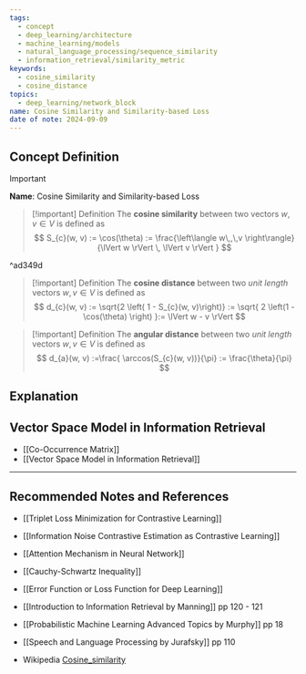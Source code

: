 ```yaml
---
tags:
  - concept
  - deep_learning/architecture
  - machine_learning/models
  - natural_language_processing/sequence_similarity
  - information_retrieval/similarity_metric
keywords:
  - cosine_similarity
  - cosine_distance
topics:
  - deep_learning/network_block
name: Cosine Similarity and Similarity-based Loss
date of note: 2024-09-09
---
```


## Concept Definition

>[!important]
>**Name**: Cosine Similarity and Similarity-based Loss

>[!important] Definition
>The **cosine similarity** between two vectors $w, v\in V$ is defined as
>$$
>S_{c}(w, v) := \cos(\theta) := \frac{\left\langle  w\,,\,v    \right\rangle}{\lVert w \rVert \, \lVert v \rVert  }
>$$

^ad349d

>[!important] Definition
>The **cosine distance** between two *unit length* vectors $w, v\in V$ is defined as
>$$
>d_{c}(w, v) := \sqrt{2 \left(  1 - S_{c}(w, v)\right)} := \sqrt{ 2 \left(1 - \cos(\theta) \right) }:= \lVert w - v \rVert 
>$$

>[!important] Definition
>The **angular distance** between two *unit length* vectors $w, v\in V$ is defined as
>$$
>d_{a}(w, v) :=\frac{ \arccos(S_{c}(w, v))}{\pi} := \frac{\theta}{\pi}
>$$


## Explanation


## Vector Space Model in Information Retrieval

- [[Co-Occurrence Matrix]]
- [[Vector Space Model in Information Retrieval]]



-----------
##  Recommended Notes and References


- [[Triplet Loss Minimization for Contrastive Learning]]
- [[Information Noise Contrastive Estimation as Contrastive Learning]]
- [[Attention Mechanism in Neural Network]]


- [[Cauchy-Schwartz Inequality]]
- [[Error Function or Loss Function for Deep Learning]]

- [[Introduction to Information Retrieval by Manning]] pp 120 - 121
- [[Probabilistic Machine Learning Advanced Topics by Murphy]] pp 18
- [[Speech and Language Processing by Jurafsky]] pp 110
- Wikipedia [Cosine_similarity](https://en.wikipedia.org/wiki/Cosine_similarity)